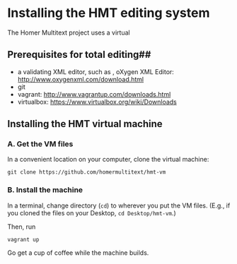 # Installing the HMT editing system #


The Homer Multitext project uses a virtual 


## Prerequisites for  total editing##

- a validating XML editor, such as , oXygen XML Editor: <http://www.oxygenxml.com/download.html>
- git
- vagrant: <http://www.vagrantup.com/downloads.html>
- virtualbox: <https://www.virtualbox.org/wiki/Downloads>

## Installing the HMT virtual machine ##


### A. Get the VM files

In a convenient location on your computer, clone the virtual machine:

    git clone https://github.com/homermultitext/hmt-vm

### B. Install the machine

In a terminal, change directory (`cd`) to wherever you put the VM files. (E.g., if you cloned the files on your Desktop, `cd Desktop/hmt-vm`.)

Then, run

    vagrant up
    
Go get a cup of coffee while the machine builds.

